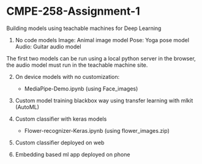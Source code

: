 # CMPE-258-Assignment-1
Building models using teachable machines for Deep Learning

1. No code models
   Image: Animal image model
   Pose: Yoga pose model
   Audio: Guitar audio model

The first two models can be run using a local python server in the browser, the audio model must run in the teachable machine site.

2. On device models with no customization:
   - MediaPipe-Demo.ipynb (using Face_images)

3. Custom model training blackbox way using transfer learning with mlkit (AutoML)

4. Custom classifier with keras models
   - Flower-recognizer-Keras.ipynb (using flower_images.zip)

6. Custom classifier deployed on web

7. Embedding based ml app deployed on phone
